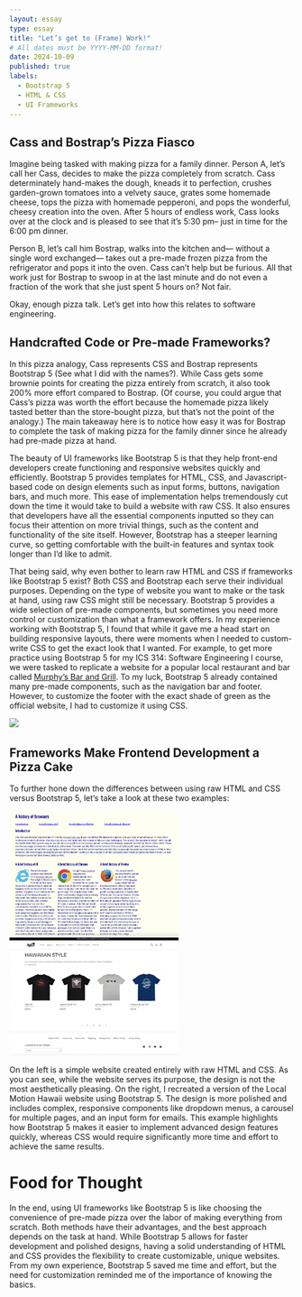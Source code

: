 ```yaml
---
layout: essay
type: essay
title: "Let’s get to (Frame) Work!"
# All dates must be YYYY-MM-DD format!
date: 2024-10-09
published: true
labels:
  - Bootstrap 5
  - HTML & CSS
  - UI Frameworks
---
```

## Cass and Bostrap’s Pizza Fiasco

Imagine being tasked with making pizza for a family dinner. Person A, let’s call her Cass, decides to make the pizza completely from scratch. Cass determinately hand-makes the dough, kneads it to perfection, crushes garden-grown tomatoes into a velvety sauce, grates some homemade cheese, tops the pizza with homemade pepperoni, and pops the wonderful, cheesy creation into the oven. After 5 hours of endless work, Cass looks over at the clock and is pleased to see that it’s 5:30 pm– just in time for the 6:00 pm dinner. 

Person B, let’s call him Bostrap, walks into the kitchen and— without a single word exchanged— takes out a pre-made frozen pizza from the refrigerator and pops it into the oven. Cass can’t help but be furious. All that work just for Bostrap to swoop in at the last minute and do not even a fraction of the work that she just spent 5 hours on? Not fair. 

Okay, enough pizza talk. Let’s get into how this relates to software engineering.

## Handcrafted Code or Pre-made Frameworks?

In this pizza analogy, Cass represents CSS and Bostrap represents Bootstrap 5 (See what I did with the names?). While Cass gets some brownie points for creating the pizza entirely from scratch, it also took 200% more effort compared to Bostrap. (Of course, you could argue that Cass’s pizza was worth the effort because the homemade pizza likely tasted better than the store-bought pizza, but that’s not the point of the analogy.) The main takeaway here is to notice how easy it was for Bostrap to complete the task of making pizza for the family dinner since he already had pre-made pizza at hand.

The beauty of UI frameworks like Bootstrap 5 is that they help front-end developers create functioning and responsive websites quickly and efficiently. Bootstrap 5 provides templates for HTML, CSS, and Javascript-based code on design elements such as input forms, buttons, navigation bars, and much more. This ease of implementation helps tremendously cut down the time it would take to build a website with raw CSS. It also ensures that developers have all the essential components inputted so they can focus their attention on more trivial things, such as the content and functionality of the site itself. However, Bootstrap has a steeper learning curve, so getting comfortable with the built-in features and syntax took longer than I’d like to admit. 

That being said, why even bother to learn raw HTML and CSS if frameworks like Bootstrap 5 exist? Both CSS and Bootstrap each serve their individual purposes. Depending on the type of website you want to make or the task at hand, using raw CSS might still be necessary. Bootstrap 5 provides a wide selection of pre-made components, but sometimes you need more control or customization than what a framework offers. In my experience working with Bootstrap 5, I found that while it gave me a head start on building responsive layouts, there were moments when I needed to custom-write CSS to get the exact look that I wanted. For example, to get more practice using Bootstrap 5 for my ICS 314: Software Engineering I course, we were tasked to replicate a website for a popular local restaurant and bar called <a href="https://www.murphyshawaii.com/">Murphy’s Bar and Grill</a>. To my luck, Bootstrap 5 already contained many pre-made components, such as the navigation bar and footer. However, to customize the footer with the exact shade of green as the official website, I had to customize it using CSS. 

<img width="300px" src="../img/frameworks/murphys.png">

## Frameworks Make Frontend Development a Pizza Cake

To further hone down the differences between using raw HTML and CSS versus Bootstrap 5, let’s take a look at these two examples:

<div class="text-center p-4">
  <img width="300px" src="../img/frameworks/browser-history.png">
  <img width="300px" src="../img/frameworks/localmotionhawaii.png">
</div>

On the left is a simple website created entirely with raw HTML and CSS. As you can see, while the website serves its purpose, the design is not the most aesthetically pleasing. On the right, I recreated a version of the Local Motion Hawaii website using Bootstrap 5. The design is more polished and includes complex, responsive components like dropdown menus, a carousel for multiple pages, and an input form for emails. This example highlights how Bootstrap 5 makes it easier to implement advanced design features quickly, whereas CSS would require significantly more time and effort to achieve the same results. 

# Food for Thought

In the end, using UI frameworks like Bootstrap 5 is like choosing the convenience of pre-made pizza over the labor of making everything from scratch. Both methods have their advantages, and the best approach depends on the task at hand. While Bootstrap 5 allows for faster development and polished designs, having a solid understanding of HTML and CSS provides the flexibility to create customizable, unique websites. From my own experience, Bootstrap 5 saved me time and effort, but the need for customization reminded me of the importance of knowing the basics. 

